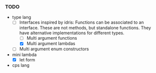 
### TODO
- type lang
  - [ ] Interfaces inspired by idris: Functions can be associated to an interface. 
        These are not methods, but standalone functions. They have alternative implementations for different types. 
    - [ ] Multi argument functions
    - [x] Multi argument lambdas
  - [ ] Multi argument enum constructors
- mini lambda
  - [x] let form 
- cps lang